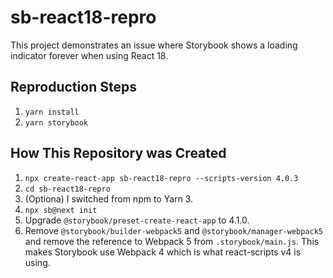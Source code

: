 # sb-react18-repro

This project demonstrates an issue where Storybook shows a loading indicator forever when using React 18.

## Reproduction Steps

1. `yarn install`
2. `yarn storybook`

## How This Repository was Created

1. `npx create-react-app sb-react18-repro --scripts-version 4.0.3`
2. `cd sb-react18-repro`
3. (Optiona) I switched from npm to Yarn 3.
4. `npx sb@next init`
5. Upgrade `@storybook/preset-create-react-app` to 4.1.0.
6. Remove `@storybook/builder-webpack5` and `@storybook/manager-webpack5` and remove the reference to Webpack 5 from `.storybook/main.js`. This makes Storybook use Webpack 4 which is what react-scripts v4 is using.
